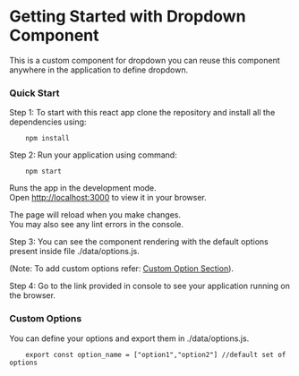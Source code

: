 # Getting Started with Dropdown Component

This is a custom component for dropdown you can reuse this component anywhere in the application to define dropdown.

### Quick Start

Step 1: To start with this react app clone the repository and install all the dependencies using:

```
    npm install
```

Step 2: Run your application using command:
```
    npm start
```
Runs the app in the development mode.\
Open [http://localhost:3000](http://localhost:3000) to view it in your browser.

The page will reload when you make changes.\
You may also see any lint errors in the console.

Step 3: You can see the component rendering with the default options present inside file ./data/options.js.

(Note: To add custom options refer: [Custom Option Section](#custom-option-section)).

Step 4: Go to the link provided in console to see your application running on the browser.

<a id="custom-option-section"></a>

### Custom Options
You can define your options and export them in ./data/options.js.
```
    export const option_name = ["option1","option2"] //default set of options
```


